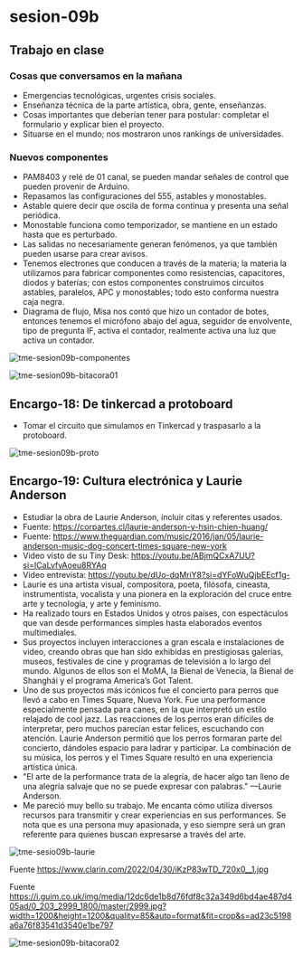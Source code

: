 # sesion-09b

## Trabajo en clase

### Cosas que conversamos en la mañana

- Emergencias tecnológicas, urgentes crisis sociales.
- Enseñanza técnica de la parte artística, obra, gente, enseñanzas.
- Cosas importantes que deberían tener para postular: completar el formulario y explicar bien el proyecto.
- Situarse en el mundo; nos mostraron unos rankings de universidades.

### Nuevos componentes

- PAM8403 y relé de 01 canal, se pueden mandar señales de control que pueden provenir de Arduino.
- Repasamos las configuraciones del 555, astables y monostables.
- Astable quiere decir que oscila de forma continua y presenta una señal periódica.
- Monostable funciona como temporizador, se mantiene en un estado hasta que es perturbado.
- Las salidas no necesariamente generan fenómenos, ya que también pueden usarse para crear avisos.
- Tenemos electrones que conducen a través de la materia; la materia la utilizamos para fabricar componentes como resistencias, capacitores, diodos y baterías; con estos componentes construimos circuitos astables, paralelos, APC y monostables; todo esto conforma nuestra caja negra.
- Diagrama de flujo, Misa nos contó que hizo un contador de botes, entonces tenemos el micrófono abajo del agua, seguidor de envolvente, tipo de pregunta IF, activa el contador, realmente activa una luz que activa un contador.

![tme-sesion09b-componentes](https://github.com/user-attachments/assets/53c63ddb-9911-4f62-97eb-b4dcf9b5abb8)

![tme-sesion09b-bitacora01](https://github.com/user-attachments/assets/0678d170-266f-4600-b751-5b10d1cd569b)

## Encargo-18: De tinkercad a protoboard

- Tomar el circuito que simulamos en Tinkercad y traspasarlo a la protoboard.

![tme-sesion09b-proto](https://github.com/user-attachments/assets/9f432dd3-86e8-4a01-9472-e97ed80e01a9)

## Encargo-19: Cultura electrónica y Laurie Anderson

- Estudiar la obra de Laurie Anderson, incluir citas y referentes usados.
- Fuente: https://corpartes.cl/laurie-anderson-y-hsin-chien-huang/
- Fuente: https://www.theguardian.com/music/2016/jan/05/laurie-anderson-music-dog-concert-times-square-new-york
- Video visto de su Tiny Desk: https://youtu.be/ABjmQCxA7UU?si=ICaLvfyAoeu8RYAq
- Video entrevista: https://youtu.be/dUo-dqMriY8?si=dYFoWuQjbEEcf1g-
- Laurie es una artista visual, compositora, poeta, filósofa, cineasta, instrumentista, vocalista y una pionera en la exploración del cruce entre arte y tecnología, y arte y feminismo.
- Ha realizado tours en Estados Unidos y otros países, con espectáculos que van desde performances simples hasta elaborados eventos multimediales.
- Sus proyectos incluyen interacciones a gran escala e instalaciones de video, creando obras que han sido exhibidas en prestigiosas galerías, museos, festivales de cine y programas de televisión a lo largo del mundo. Algunos de ellos son el MoMA, la Bienal de Venecia, la Bienal de Shanghái y el programa America’s Got Talent.
- Uno de sus proyectos más icónicos fue el concierto para perros que llevó a cabo en Times Square, Nueva York. Fue una performance especialmente pensada para canes, en la que interpretó un estilo relajado de cool jazz. Las reacciones de los perros eran difíciles de interpretar, pero muchos parecían estar felices, escuchando con atención. Laurie Anderson permitió que los perros formaran parte del concierto, dándoles espacio para ladrar y participar. La combinación de su música, los perros y el Times Square resultó en una experiencia artística única.
- "El arte de la performance trata de la alegría, de hacer algo tan lleno de una alegría salvaje que no se puede expresar con palabras." —Laurie Anderson.
- Me pareció muy bello su trabajo. Me encanta cómo utiliza diversos recursos para transmitir y crear experiencias en sus performances. Se nota que es una persona muy apasionada, y eso siempre será un gran referente para quienes buscan expresarse a través del arte.

![tme-sesio09b-laurie](https://github.com/user-attachments/assets/15c914c1-0770-49d8-9dd0-68a3dfb76b35)

Fuente <https://www.clarin.com/2022/04/30/iKzP83wTD_720x0__1.jpg>

Fuente <https://i.guim.co.uk/img/media/12dc6de1b8d76fdf8c32a349d6bd4ae487d405ad/0_203_2999_1800/master/2999.jpg?width=1200&height=1200&quality=85&auto=format&fit=crop&s=ad23c5198a6a76f83541d3540e1be797>

![tme-sesion09b-bitacora02](https://github.com/user-attachments/assets/cd9fb10b-824a-47be-a9ff-562874f8dacb)

